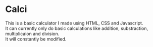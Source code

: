 # Calci
This is a basic calculator I made using HTML, CSS and Javascript.  
It can currently only do basic calculations like addition, substraction, multiplicaion and division.  
It will constantly be modified.
